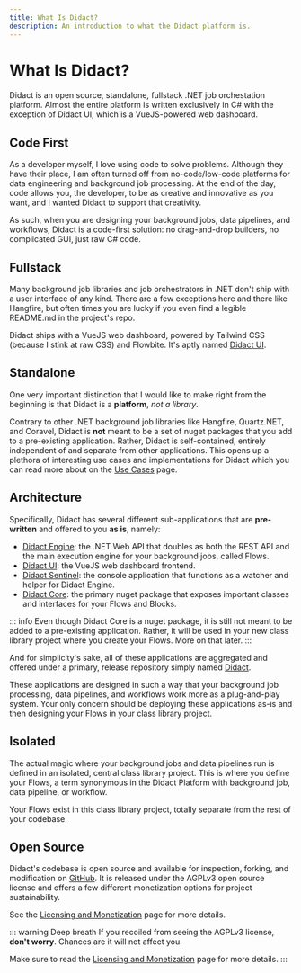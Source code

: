 ```yaml
---
title: What Is Didact?
description: An introduction to what the Didact platform is.
---
```


# What Is Didact?

Didact is an open source, standalone, fullstack .NET job orchestation platform. Almost the entire platform is written exclusively in C# with the exception of Didact UI, which is a VueJS-powered web dashboard.

## Code First

As a developer myself, I love using code to solve problems. Although they have their place, I am often turned off from no-code/low-code platforms for data engineering and background job processing. At the end of the day, code allows you, the developer, to be as creative and innovative as you want, and I wanted Didact to support that creativity.

As such, when you are designing your background jobs, data pipelines, and workflows, Didact is a code-first solution: no drag-and-drop builders, no complicated GUI, just raw C# code.

## Fullstack

Many background job libraries and job orchestrators in .NET don't ship with a user interface of any kind. There are a few exceptions here and there like Hangfire, but often times you are lucky if you even find a legible README.md in the project's repo.

Didact ships with a VueJS web dashboard, powered by Tailwind CSS (because I stink at raw CSS) and Flowbite. It's aptly named [Didact UI](https://github.com/DidactHQ/didact-ui).

## Standalone

One very important distinction that I would like to make right from the beginning is that Didact is a **platform**, *not a library*.

Contrary to other .NET background job libraries like Hangfire, Quartz.NET, and Coravel, Didact is **not** meant to be a set of nuget packages that you add to a pre-existing application. Rather, Didact is self-contained, entirely independent of and separate from other applications. This opens up a plethora of interesting use cases and implementations for Didact which you can read more about on the [Use Cases](/getting-started/use-cases) page.

## Architecture

Specifically, Didact has several different sub-applications that are **pre-written** and offered to you **as is**, namely:

* [Didact Engine](https://github.com/DidactHQ/didact-engine): the .NET Web API that doubles as both the REST API and the main execution engine for your background jobs, called Flows.
* [Didact UI](https://github.com/DidactHQ/didact-ui): the VueJS web dashboard frontend.
* [Didact Sentinel](https://github.com/DidactHQ/didact-sentinel): the console application that functions as a watcher and helper for Didact Engine.
* [Didact Core](https://github.com/DidactHQ/didact-core): the primary nuget package that exposes important classes and interfaces for your Flows and Blocks.

::: info
Even though Didact Core is a nuget package, it is still not meant to be added to a pre-existing application. Rather, it will be used in your new class library project where you create your Flows. More on that later.
:::

And for simplicity's sake, all of these applications are aggregated and offered under a primary, release repository simply named [Didact](https://github.com/DidactHQ/didact).

These applications are designed in such a way that your background job processing, data pipelines, and workflows work more as a plug-and-play system. Your only concern should be deploying these applications as-is and then designing your Flows in your class library project.

<!-- I go into a deep dive of the code organization and architecture on the dedicated [Open Source Structure](/getting-started/open-source-structure) and [Architecture](/concepts/architecture-survey) pages. -->

## Isolated

The actual magic where your background jobs and data pipelines run is defined in an isolated, central class library project. This is where you define your Flows, a term synonymous in the Didact Platform with background job, data pipeline, or workflow.

Your Flows exist in this class library project, totally separate from the rest of your codebase.

## Open Source

Didact's codebase is open source and available for inspection, forking, and modification on [GitHub](https://www.github.com/DidactHQ). It is released under the AGPLv3 open source license and offers a few different monetization options for project sustainability.

See the [Licensing and Monetization](/getting-started/licensing-and-monetization) page for more details.

::: warning Deep breath
If you recoiled from seeing the AGPLv3 license, **don't worry**. Chances are it will not affect you.

Make sure to read the [Licensing and Monetization](/getting-started/licensing-and-monetization) page for more details.
:::